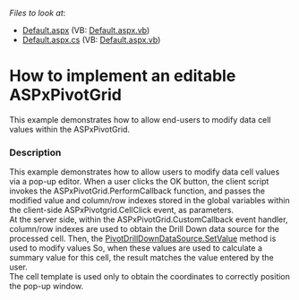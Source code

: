 <!-- default file list -->
*Files to look at*:

* [Default.aspx](./CS/Q240884/Default.aspx) (VB: [Default.aspx.vb](./VB/Q240884/Default.aspx.vb))
* [Default.aspx.cs](./CS/Q240884/Default.aspx.cs) (VB: [Default.aspx.vb](./VB/Q240884/Default.aspx.vb))
<!-- default file list end -->
# How to implement an editable ASPxPivotGrid


<p>This example demonstrates how to allow end-users to modify data cell values within the ASPxPivotGrid.</p>


<h3>Description</h3>

<p>This example demonstrates how to allow users to modify data cell values via a pop-up editor. When a user clicks the OK button, the client script invokes the ASPxPivotGrid.PerformCallback function, and passes the modified value and column/row indexes stored in the global variables within the client-side ASPxPivotgrid.CellClick event, as parameters.<br />
At the server side, within the ASPxPivotGrid.CustomCallback event handler, column/row indexes are used to obtain the Drill Down data source for the processed cell. Then, the <a href="http://documentation.devexpress.com/#WindowsForms/DevExpressXtraPivotGridPivotDrillDownDataSource_SetValuetopic23">PivotDrillDownDataSource.SetValue</a> method is used to modify values So, when these values are used to calculate a summary value for this cell, the result matches the value entered by the user.<br />
The cell template is used only to obtain the coordinates to correctly position the pop-up window.</p>

<br/>


